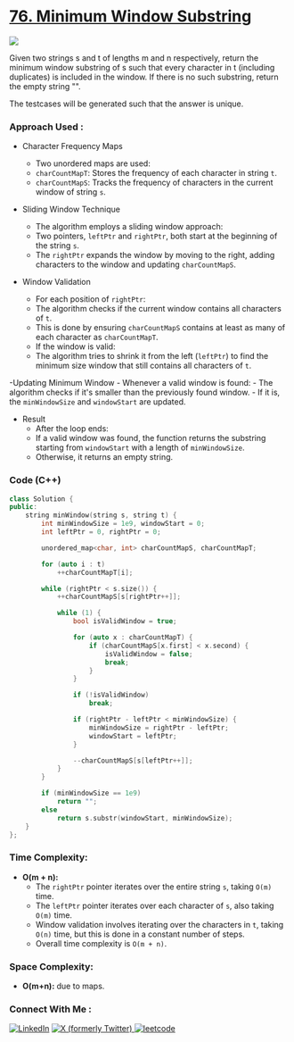 # [76. Minimum Window Substring](https://leetcode.com/problems/minimum-window-substring/description/)

![](https://badgen.net/badge/Level/Hard/red)

Given two strings s and t of lengths m and n respectively, return the minimum window 
substring of s such that every character in t (including duplicates) is included in the window. If there is no such substring, return the empty string "".

The testcases will be generated such that the answer is unique.

### Approach Used :

-   Character Frequency Maps
    - Two unordered maps are used:
    - `charCountMapT`: Stores the frequency of each character in string `t`.
    - `charCountMapS`: Tracks the frequency of characters in the current window of string `s`.

-   Sliding Window Technique
    - The algorithm employs a sliding window approach:
    - Two pointers, `leftPtr` and `rightPtr`, both start at the beginning of the string `s`.
    - The `rightPtr` expands the window by moving to the right, adding characters to the window and updating `charCountMapS`.

-   Window Validation
    - For each position of `rightPtr`:
    - The algorithm checks if the current window contains all characters of `t`.
    - This is done by ensuring `charCountMapS` contains at least as many of each character as `charCountMapT`.
    - If the window is valid:
    - The algorithm tries to shrink it from the left (`leftPtr`) to find the minimum size window that still contains all characters of `t`.

-Updating Minimum Window
    - Whenever a valid window is found:
    - The algorithm checks if it's smaller than the previously found window.
    - If it is, the `minWindowSize` and `windowStart` are updated.

-   Result
    - After the loop ends:
    - If a valid window was found, the function returns the substring starting from `windowStart` with a length of `minWindowSize`.
    - Otherwise, it returns an empty string. 

### Code (C++)

```cpp
class Solution {
public:
    string minWindow(string s, string t) {
        int minWindowSize = 1e9, windowStart = 0;
        int leftPtr = 0, rightPtr = 0;

        unordered_map<char, int> charCountMapS, charCountMapT;

        for (auto i : t)
            ++charCountMapT[i];

        while (rightPtr < s.size()) {
            ++charCountMapS[s[rightPtr++]];

            while (1) {
                bool isValidWindow = true;

                for (auto x : charCountMapT) {
                    if (charCountMapS[x.first] < x.second) {
                        isValidWindow = false;
                        break;
                    }
                }

                if (!isValidWindow)
                    break;

                if (rightPtr - leftPtr < minWindowSize) {
                    minWindowSize = rightPtr - leftPtr;
                    windowStart = leftPtr;
                }

                --charCountMapS[s[leftPtr++]];
            }
        }

        if (minWindowSize == 1e9)
            return "";
        else
            return s.substr(windowStart, minWindowSize);
    }
};

```

### Time Complexity:
- **O(m + n):** 
    - The `rightPtr` pointer iterates over the entire string `s`, taking `O(m)` time.
    - The `leftPtr` pointer iterates over each character of `s`, also taking `O(m)` time.
    - Window validation involves iterating over the characters in `t`, taking `O(n)` time, but this is done in a constant number of steps.
    - Overall time complexity is `O(m + n)`.

### Space Complexity:
- **O(m+n):** due to maps.


### Connect With Me : 

<a href="https://www.linkedin.com/in/shivam-ray-b4306524a/" target="_blank"><img src="https://img.shields.io/badge/LinkedIn-0077B5?style=for-the-badge&logo=linkedin&logoColor=white" alt="LinkedIn"></a>
<a href="https://x.com/rai_shivam11/" target="_blank"><img src="https://img.shields.io/badge/Twitter-1DA1F2?style=for-the-badge&logo=twitter&logoColor=white" alt="X (formerly Twitter)">
</a>
<a href="https://leetcode.com/u/shrunited0702/" target="_blank"><img src="https://img.shields.io/badge/LeetCode-000000?style=for-the-badge&logo=LeetCode&logoColor=#d16c06" alt="leetcode">
</a>